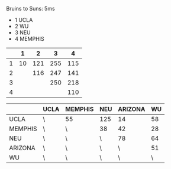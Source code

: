 
Bruins to Suns: 5ms

- 1 UCLA
- 2 WU
- 3 NEU
- 4 MEMPHIS

|   |  1  | 2   |  3  |   4 |
|---|-----|-----|-----|-----|
| 1 |  10 | 121 | 255 | 115 |
| 2 |     | 116 | 247 | 141 |
| 3 |     |     | 250 | 218 |
| 4 |     |     |     | 110 |



|        | UCLA | MEMPHIS | NEU | ARIZONA | WU |
|--------|------|---------|-----|---------|----|
| UCLA   |   \  |  55     | 125 |  14     | 58 |
| MEMPHIS|   \  |  \      | 38  | 42      | 28 |
| NEU    |   \  |  \      | \   |  78     | 64 |
| ARIZONA|   \  |  \      |  \  |  \      | 51 |
| WU     |   \  |  \      |  \  |  \      | \  |
